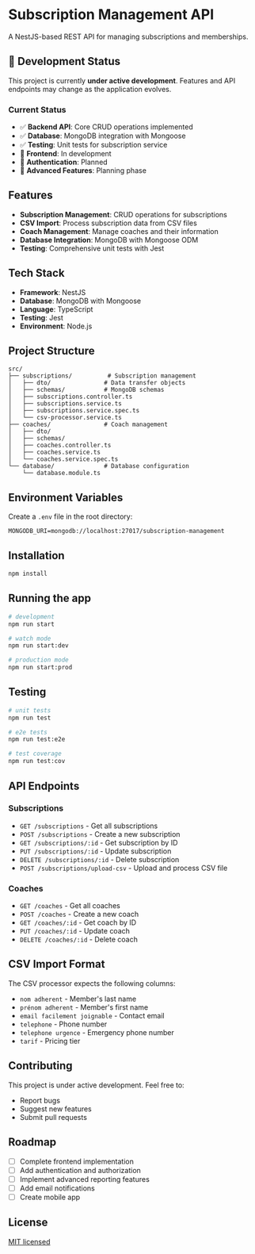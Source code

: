 # Subscription Management API

A NestJS-based REST API for managing subscriptions and memberships.

## 🚧 Development Status

This project is currently **under active development**. Features and API endpoints may change as the application evolves.

### Current Status
- ✅ **Backend API**: Core CRUD operations implemented
- ✅ **Database**: MongoDB integration with Mongoose
- ✅ **Testing**: Unit tests for subscription service
- 🔄 **Frontend**: In development
- 🔄 **Authentication**: Planned
- 🔄 **Advanced Features**: Planning phase

## Features

- **Subscription Management**: CRUD operations for subscriptions
- **CSV Import**: Process subscription data from CSV files
- **Coach Management**: Manage coaches and their information
- **Database Integration**: MongoDB with Mongoose ODM
- **Testing**: Comprehensive unit tests with Jest

## Tech Stack

- **Framework**: NestJS
- **Database**: MongoDB with Mongoose
- **Language**: TypeScript
- **Testing**: Jest
- **Environment**: Node.js

## Project Structure

```
src/
├── subscriptions/          # Subscription management
│   ├── dto/               # Data transfer objects
│   ├── schemas/           # MongoDB schemas
│   ├── subscriptions.controller.ts
│   ├── subscriptions.service.ts
│   ├── subscriptions.service.spec.ts
│   └── csv-processor.service.ts
├── coaches/               # Coach management
│   ├── dto/
│   ├── schemas/
│   ├── coaches.controller.ts
│   ├── coaches.service.ts
│   └── coaches.service.spec.ts
└── database/              # Database configuration
    └── database.module.ts
```

## Environment Variables

Create a `.env` file in the root directory:

```env
MONGODB_URI=mongodb://localhost:27017/subscription-management
```

## Installation

```bash
npm install
```

## Running the app

```bash
# development
npm run start

# watch mode
npm run start:dev

# production mode
npm run start:prod
```

## Testing

```bash
# unit tests
npm run test

# e2e tests
npm run test:e2e

# test coverage
npm run test:cov
```

## API Endpoints

### Subscriptions
- `GET /subscriptions` - Get all subscriptions
- `POST /subscriptions` - Create a new subscription
- `GET /subscriptions/:id` - Get subscription by ID
- `PUT /subscriptions/:id` - Update subscription
- `DELETE /subscriptions/:id` - Delete subscription
- `POST /subscriptions/upload-csv` - Upload and process CSV file

### Coaches
- `GET /coaches` - Get all coaches
- `POST /coaches` - Create a new coach
- `GET /coaches/:id` - Get coach by ID
- `PUT /coaches/:id` - Update coach
- `DELETE /coaches/:id` - Delete coach

## CSV Import Format

The CSV processor expects the following columns:
- `nom adherent` - Member's last name
- `prénom adherent` - Member's first name
- `email facilement joignable` - Contact email
- `telephone` - Phone number
- `telephone urgence` - Emergency phone number
- `tarif` - Pricing tier

## Contributing

This project is under active development. Feel free to:
- Report bugs
- Suggest new features
- Submit pull requests

## Roadmap

- [ ] Complete frontend implementation
- [ ] Add authentication and authorization
- [ ] Implement advanced reporting features
- [ ] Add email notifications
- [ ] Create mobile app

## License

[MIT licensed](LICENSE)
